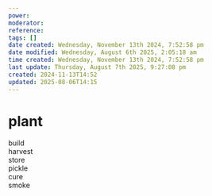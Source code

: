 ```yaml
---
power: 
moderator: 
reference: 
tags: []
date created: Wednesday, November 13th 2024, 7:52:58 pm
date modified: Wednesday, August 6th 2025, 2:05:18 am
time created: Wednesday, November 13th 2024, 7:52:58 pm
last update: Thursday, August 7th 2025, 9:27:08 pm
created: 2024-11-13T14:52
updated: 2025-08-06T14:15
---
```


# plant  
build  
harvest  
store  
pickle  
cure  
smoke